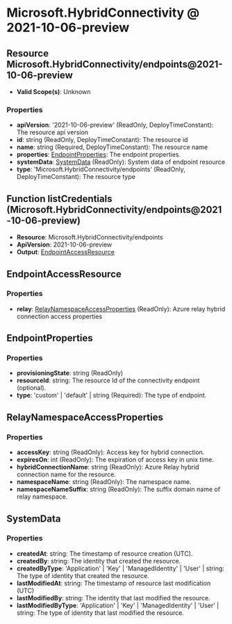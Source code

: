 # Microsoft.HybridConnectivity @ 2021-10-06-preview

## Resource Microsoft.HybridConnectivity/endpoints@2021-10-06-preview
* **Valid Scope(s)**: Unknown
### Properties
* **apiVersion**: '2021-10-06-preview' (ReadOnly, DeployTimeConstant): The resource api version
* **id**: string (ReadOnly, DeployTimeConstant): The resource id
* **name**: string (Required, DeployTimeConstant): The resource name
* **properties**: [EndpointProperties](#endpointproperties): The endpoint properties.
* **systemData**: [SystemData](#systemdata) (ReadOnly): System data of endpoint resource
* **type**: 'Microsoft.HybridConnectivity/endpoints' (ReadOnly, DeployTimeConstant): The resource type

## Function listCredentials (Microsoft.HybridConnectivity/endpoints@2021-10-06-preview)
* **Resource**: Microsoft.HybridConnectivity/endpoints
* **ApiVersion**: 2021-10-06-preview
* **Output**: [EndpointAccessResource](#endpointaccessresource)

## EndpointAccessResource
### Properties
* **relay**: [RelayNamespaceAccessProperties](#relaynamespaceaccessproperties) (ReadOnly): Azure relay hybrid connection access properties

## EndpointProperties
### Properties
* **provisioningState**: string (ReadOnly)
* **resourceId**: string: The resource Id of the connectivity endpoint (optional).
* **type**: 'custom' | 'default' | string (Required): The type of endpoint.

## RelayNamespaceAccessProperties
### Properties
* **accessKey**: string (ReadOnly): Access key for hybrid connection.
* **expiresOn**: int (ReadOnly): The expiration of access key in unix time.
* **hybridConnectionName**: string (ReadOnly): Azure Relay hybrid connection name for the resource.
* **namespaceName**: string (ReadOnly): The namespace name.
* **namespaceNameSuffix**: string (ReadOnly): The suffix domain name of relay namespace.

## SystemData
### Properties
* **createdAt**: string: The timestamp of resource creation (UTC).
* **createdBy**: string: The identity that created the resource.
* **createdByType**: 'Application' | 'Key' | 'ManagedIdentity' | 'User' | string: The type of identity that created the resource.
* **lastModifiedAt**: string: The timestamp of resource last modification (UTC)
* **lastModifiedBy**: string: The identity that last modified the resource.
* **lastModifiedByType**: 'Application' | 'Key' | 'ManagedIdentity' | 'User' | string: The type of identity that last modified the resource.


